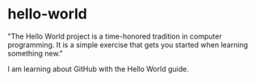 # hello-world
"The Hello World project is a time-honored tradition in computer programming. It is a simple exercise that gets you started when learning something new."

I am learning about GitHub with the Hello World guide.
